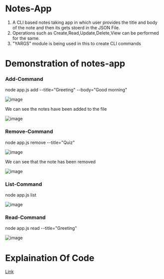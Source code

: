 # Notes-App
1. A CLI based notes taking app in which user provides the title and body of the note and then its gets stoerd in the JSON File.
2. Operations such as Create,Read,Update,Delete,View can be performed for the same.
3. "YARGS" module is being used in this to create CLI commands

# Demonstration of notes-app
<h3>Add-Command</h3>

node app.js add --title="Greeting" --body="Good morning"

![image](https://user-images.githubusercontent.com/73697731/230644749-2b20fd58-9972-40e1-8aae-0a913c7d05b1.png)

We can see the notes have been added to the file

![image](https://user-images.githubusercontent.com/73697731/230703163-798a1dc4-938a-4fcd-add6-4ac19c6b7440.png)

<h3>Remove-Command</h3>

node app.js remove --title="Quiz"

![image](https://user-images.githubusercontent.com/73697731/230703247-d86c1600-2c0b-4288-832c-e3a0e6ca45de.png)

We can see that the note has been removed

![image](https://user-images.githubusercontent.com/73697731/230703257-fe5ed7f3-af4f-4044-9b51-9f451327dab5.png)

<h3>List-Command</h3>

node app.js list

![image](https://user-images.githubusercontent.com/73697731/230703339-656588f6-0bba-4c2e-bda5-8abc334e3bd4.png)

<h3>Read-Command</h3>

node app.js read --title="Greeting"

![image](https://user-images.githubusercontent.com/73697731/230703543-41e414e8-db84-487b-a082-650ab83e7b61.png)

<h1>Explaination Of Code</h1>
<a href="https://www.notion.so/ayushwho/Notes-App-0fb2f2442c31479f883b083a65c680d5?pvs=4">Link</a>
